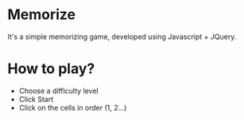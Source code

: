 Memorize
========

It's a simple memorizing game, developed using Javascript + JQuery. 

How to play?
============

- Choose a difficulty level
- Click Start
- Click on the cells in order (1, 2...)
